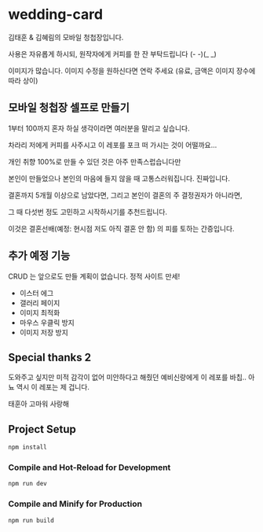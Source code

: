 # wedding-card

김태훈 & 김혜림의 모바일 청첩장입니다.

사용은 자유롭게 하시되, 원작자에게 커피를 한 잔 부탁드립니다 (- -)(_ _)

이미지가 많습니다. 이미지 수정을 원하신다면 연락 주세요 (유료, 금액은 이미지 장수에 따라 상이)




## 모바일 청첩장 셀프로 만들기

1부터 100까지 혼자 하실 생각이라면 여러분을 말리고 싶습니다.

차라리 저에게 커피를 사주시고 이 레포를 포크 떠 가시는 것이 어떨까요...

개인 취향 100%로 만들 수 있던 것은 아주 만족스럽습니다만

본인이 만들었으나 본인의 마음에 들지 않을 때 고통스러워집니다. 진짜입니다.

결혼까지 5개월 이상으로 남았다면, 그리고 본인이 결혼의 주 결정권자가 아니라면,

그 때 다섯번 정도 고민하고 시작하시기를 추천드립니다.

이것은 결혼선배(예정: 현시점 저도 아직 결혼 안 함) 의 피를 토하는 간증입니다.




## 추가 예정 기능

CRUD 는 앞으로도 만들 계획이 없습니다. 정적 사이트 만세!

- 이스터 에그
- 갤러리 페이지
- 이미지 최적화
- 마우스 우클릭 방지
- 이미지 저장 방지




## Special thanks 2

도와주고 싶지만 미적 감각이 없어 미안하다고 해줬던 예비신랑에게 이 레포를 바칩..
아뇨 역시 이 레포는 제 겁니다.

태훈아 고마워 사랑해




## Project Setup

```sh
npm install
```

### Compile and Hot-Reload for Development

```sh
npm run dev
```

### Compile and Minify for Production

```sh
npm run build
```
